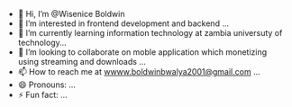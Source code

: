 - 👋 Hi, I’m @Wisenice Boldwin 
- 👀 I’m interested in  frontend development and backend ...
- 🌱 I’m currently learning  information technology at zambia universuty of technology...
- 💞️ I’m looking to collaborate on moble application which monetizing using streaming and downloads ...
- 📫 How to reach me at wwww.boldwinbwalya2001@gmail.com ...
- 😄 Pronouns: ...
- ⚡ Fun fact: ...

<!---
Wisenice/Wisenice is a ✨ special ✨ repository because its `README.md` (this file) appears on your GitHub profile.
You can click the Preview link to take a look at your changes.
--->
